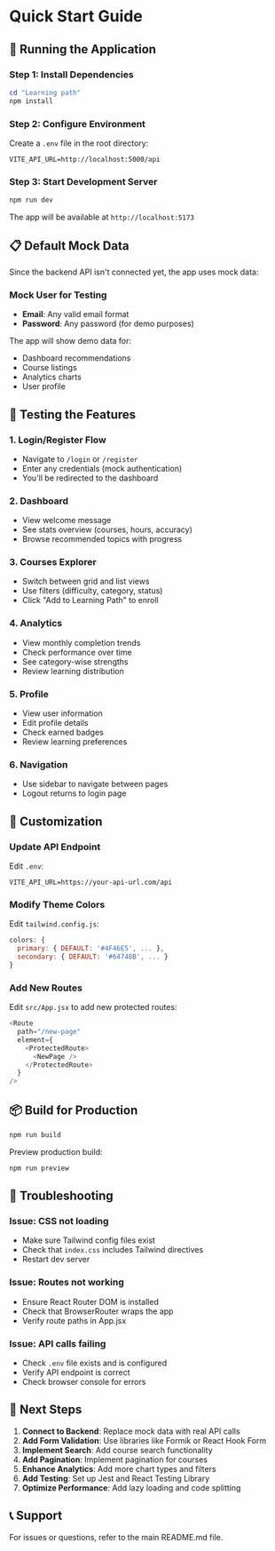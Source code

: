 # Quick Start Guide

## 🚀 Running the Application

### Step 1: Install Dependencies
```powershell
cd "Learning path"
npm install
```

### Step 2: Configure Environment
Create a `.env` file in the root directory:
```env
VITE_API_URL=http://localhost:5000/api
```

### Step 3: Start Development Server
```powershell
npm run dev
```

The app will be available at `http://localhost:5173`

## 📋 Default Mock Data

Since the backend API isn't connected yet, the app uses mock data:

### Mock User for Testing
- **Email**: Any valid email format
- **Password**: Any password (for demo purposes)

The app will show demo data for:
- Dashboard recommendations
- Course listings
- Analytics charts
- User profile

## 🎯 Testing the Features

### 1. Login/Register Flow
- Navigate to `/login` or `/register`
- Enter any credentials (mock authentication)
- You'll be redirected to the dashboard

### 2. Dashboard
- View welcome message
- See stats overview (courses, hours, accuracy)
- Browse recommended topics with progress

### 3. Courses Explorer
- Switch between grid and list views
- Use filters (difficulty, category, status)
- Click "Add to Learning Path" to enroll

### 4. Analytics
- View monthly completion trends
- Check performance over time
- See category-wise strengths
- Review learning distribution

### 5. Profile
- View user information
- Edit profile details
- Check earned badges
- Review learning preferences

### 6. Navigation
- Use sidebar to navigate between pages
- Logout returns to login page

## 🔧 Customization

### Update API Endpoint
Edit `.env`:
```env
VITE_API_URL=https://your-api-url.com/api
```

### Modify Theme Colors
Edit `tailwind.config.js`:
```javascript
colors: {
  primary: { DEFAULT: '#4F46E5', ... },
  secondary: { DEFAULT: '#64748B', ... }
}
```

### Add New Routes
Edit `src/App.jsx` to add new protected routes:
```javascript
<Route
  path="/new-page"
  element={
    <ProtectedRoute>
      <NewPage />
    </ProtectedRoute>
  }
/>
```

## 📦 Build for Production

```powershell
npm run build
```

Preview production build:
```powershell
npm run preview
```

## 🐛 Troubleshooting

### Issue: CSS not loading
- Make sure Tailwind config files exist
- Check that `index.css` includes Tailwind directives
- Restart dev server

### Issue: Routes not working
- Ensure React Router DOM is installed
- Check that BrowserRouter wraps the app
- Verify route paths in App.jsx

### Issue: API calls failing
- Check `.env` file exists and is configured
- Verify API endpoint is correct
- Check browser console for errors

## 📝 Next Steps

1. **Connect to Backend**: Replace mock data with real API calls
2. **Add Form Validation**: Use libraries like Formik or React Hook Form
3. **Implement Search**: Add course search functionality
4. **Add Pagination**: Implement pagination for courses
5. **Enhance Analytics**: Add more chart types and filters
6. **Add Testing**: Set up Jest and React Testing Library
7. **Optimize Performance**: Add lazy loading and code splitting

## 📞 Support

For issues or questions, refer to the main README.md file.
